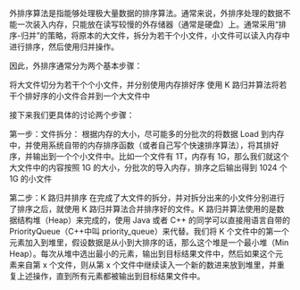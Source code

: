 外排序算法是指能够处理极大量数据的排序算法。通常来说，外排序处理的数据不能一次装入内存，只能放在读写较慢的外存储器（通常是硬盘）上。通常采用“排序-归并”的策略，将原本的大文件，拆分为若干个小文件，小文件可以读入内存中进行排序，然后使用归并操作。

因此，外排序通常分为两个基本步骤：

将大文件切分为若干个个小文件，并分别使用内存排好序
使用 K 路归并算法将若干个排好序的小文件合并到一个大文件中

接下来我们更具体的讨论两个步骤：

第一步：文件拆分：
根据内存的大小，尽可能多的分批次的将数据 Load 到内存中，并使用系统自带的内存排序函数（或者自己写个快速排序算法），将其排好序，并输出到一个个小文件中。比如一个文件有 1T，内存有 1G，那么我们就这个大文件中的内容按照 1G 的大小，分批次的导入内存，排序之后输出得到 1024 个 1G 的小文件

第二步：K 路归并排序
在完成了大文件的拆分，并对拆分出来的小文件分别进行了排序之后，就使用 K 路归并算法合并排序好的文件。K 路归并算法使用的是数据结构堆（Heap）来完成的，使用 Java 或者 C++ 的同学可以直接用语言自带的 PriorityQueue（C++中叫 priority_queue）来代替。我们将 K 个文件中的第一个元素加入到堆里，假设数据是从小到大排序的话，那么这个堆是一个最小堆（Min Heap）。每次从堆中选出最小的元素，输出到目标结果文件中，然后如果这个元素来自第 x 个文件，则从第 x 个文件中继续读入一个新的数进来放到堆里，并重复上述操作，直到所有元素都被输出到目标结果文件中。
